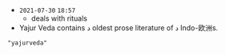 - `2021-07-30`  `18:57`
	- deals with rituals
- Yajur Veda contains د oldest prose literature of د Indo-欧洲s.

```query 2021-09-27 16:00
"yajurveda"
```